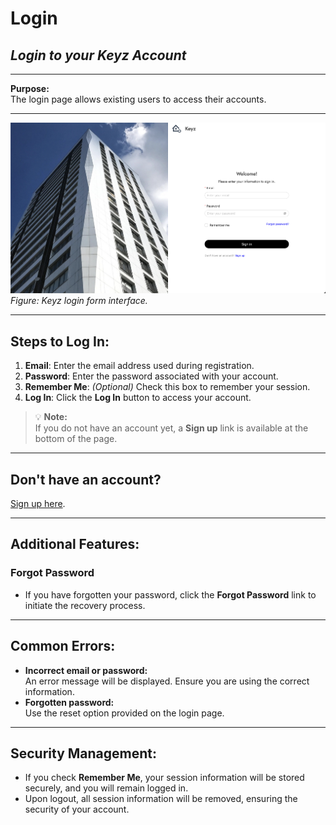 # Login

## *Login to your Keyz Account*

---

**Purpose:**  
The login page allows existing users to access their accounts.

---

![Keyz Login Form](../../Images/login.png)  
*Figure: Keyz login form interface.*

---

## **Steps to Log In:**

1. **Email**: Enter the email address used during registration.  
2. **Password**: Enter the password associated with your account.  
3. **Remember Me**: *(Optional)* Check this box to remember your session.  
4. **Log In**: Click the **Log In** button to access your account.  

> 💡 **Note:**  
> If you do not have an account yet, a **Sign up** link is available at the bottom of the page.

---

## **Don't have an account?**  
[Sign up here](./1Register.md).

---

## **Additional Features:**

### **Forgot Password**
- If you have forgotten your password, click the **Forgot Password** link to initiate the recovery process.

---

## **Common Errors:**

- **Incorrect email or password:**  
  An error message will be displayed. Ensure you are using the correct information.
- **Forgotten password:**  
  Use the reset option provided on the login page.

---

## **Security Management:**

- If you check **Remember Me**, your session information will be stored securely, and you will remain logged in.  
- Upon logout, all session information will be removed, ensuring the security of your account.
